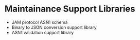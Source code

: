 # Maintainance Support Libraries

- JAM protocol ASN1 schema
- Binary to JSON conversion support library
- ASN1 validation support library

